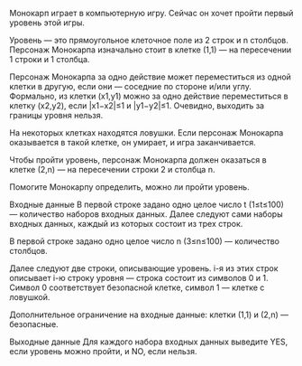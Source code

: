 ﻿Монокарп играет в компьютерную игру. Сейчас он хочет пройти первый уровень этой игры.

Уровень — это прямоугольное клеточное поле из 2 строк и n столбцов. Персонаж Монокарпа изначально стоит в клетке (1,1) — на пересечении 1 строки и 1 столбца.

Персонаж Монокарпа за одно действие может переместиться из одной клетки в другую, если они — соседние по стороне и/или углу. Формально, из клетки (x1,y1) можно за одно действие переместиться в клетку (x2,y2), если |x1−x2|≤1 и |y1−y2|≤1. Очевидно, выходить за границы уровня нельзя.

На некоторых клетках находятся ловушки. Если персонаж Монокарпа оказывается в такой клетке, он умирает, и игра заканчивается.

Чтобы пройти уровень, персонаж Монокарпа должен оказаться в клетке (2,n) — на пересечении строки 2 и столбца n.

Помогите Монокарпу определить, можно ли пройти уровень.

Входные данные
В первой строке задано одно целое число t (1≤t≤100) — количество наборов входных данных. Далее следуют сами наборы входных данных, каждый из которых состоит из трех строк.

В первой строке задано одно целое число n (3≤n≤100) — количество столбцов.

Далее следуют две строки, описывающие уровень. i-я из этих строк описывает i-ю строку уровня — строка состоит из символов 0 и 1. Символ 0 соответствует безопасной клетке, символ 1 — клетке с ловушкой.

Дополнительное ограничение на входные данные: клетки (1,1) и (2,n) — безопасные.

Выходные данные
Для каждого набора входных данных выведите YES, если уровень можно пройти, и NO, если нельзя.
